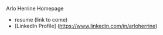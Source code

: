 ---
---
Arlo Herrine Homepage

* resume (link to come)
* [LinkedIn Profile] (https://www.linkedin.com/in/arloherrine)
